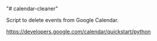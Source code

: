 "# calendar-cleaner" 

Script to delete events from Google Calendar.

https://developers.google.com/calendar/quickstart/python